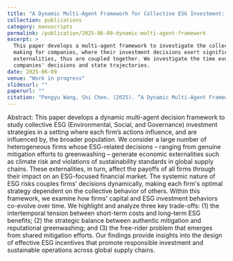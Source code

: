 ```yaml
---
title: "A Dynamic Multi-Agent Framework for Collective ESG Investment: Mitigation, Greenwashing, and Strategic Trade-offs"
collection: publications
category: manuscripts
permalink: /publication/2025-06-09-dynamic-multi-agent-framework
excerpt: >
  This paper develops a multi-agent framework to investigate the collective ESG decision
  making for companies, where their investment decisions exert significant economic
  externalities, thus are coupled together. We investigate the time evolution of the
  companies' decisions and state trajectories.
date: 2025-06-09
venue: "Work in progress"
slidesurl: ""
paperurl: ""
citation: "Pengyu Wang, Shi Chen. (2025). “A Dynamic Multi-Agent Framework for Collective ESG Investment: Mitigation, Greenwashing, and Strategic Trade-offs.” <i>-</i>. 1(3)."
---
```


Abstract:
This paper develops a dynamic multi-agent decision framework to study collective ESG (Environmental, Social, and Governance) investment strategies in a setting where each firm’s actions influence, and are influenced by, the broader population. We consider a large number of heterogeneous firms whose ESG-related decisions – ranging from genuine mitigation efforts to greenwashing – generate economic externalities such as climate risk and violations of sustainability standards in global supply chains. These externalities, in turn, affect the payoffs of all firms through their impact on an ESG-focused financial market. The systemic nature of ESG risks couples firms' decisions dynamically, making each firm's optimal strategy dependent on the collective behavior of others. Within this framework, we examine how firms' capital and ESG investment behaviors co-evolve over time. We highlight and analyze three key trade-offs: (1) the intertemporal tension between short-term costs and long-term ESG benefits; (2) the strategic balance between authentic mitigation and reputational greenwashing; and (3) the free-rider problem that emerges from shared mitigation efforts. Our findings provide insights into the design of effective ESG incentives that promote responsible investment and sustainable operations across global supply chains.
